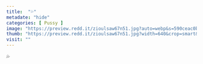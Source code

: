 ```yaml
---
title:  "💦"
metadate: "hide"
categories: [ Pussy ]
image: "https://preview.redd.it/zioulsaw67n51.jpg?auto=webp&s=590ceac0bc91759b502b8e4c4afdc6d314b9e83d"
thumb: "https://preview.redd.it/zioulsaw67n51.jpg?width=640&crop=smart&auto=webp&s=b8cacd8cb5bed6b4234e36604a23313ebf3043fb"
visit: ""
---
```

💦
